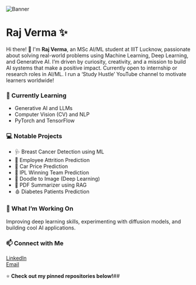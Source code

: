 ![Banner](https://raw.githubusercontent.com/Rajverma725/Rajverma725/main/Raj_Verma.png)
 
 # Raj Verma ✨
 
 Hi there! 👋 I'm **Raj Verma**, an MSc AI/ML student at IIIT Lucknow, passionate about solving real-world problems using Machine Learning, Deep Learning, and Generative AI.
 I’m driven by curiosity, creativity, and a mission to build AI systems that make a positive impact.
 Currently open to internship or research roles in AI/ML.
 I run a ‘Study Hustle’ YouTube channel to motivate learners worldwide!
 
 ### 🌱 Currently Learning
 - Generative AI and LLMs
 - Computer Vision (CV) and NLP
 - PyTorch and TensorFlow
 
 ### 💻 Notable Projects
 - 🩺 Breast Cancer Detection using ML
 - 🏢 Employee Attrition Prediction
 - 🚗 Car Price Prediction
 - 🏏 IPL Winning Team Prediction
 - 🎨 Doodle to Image (Deep Learning)
 - 📄 PDF Summarizer using RAG
 - 🩸 Diabetes Patients Prediction
 
 ### 🚀 What I’m Working On
 Improving deep learning skills, experimenting with diffusion models, and building cool AI applications.
 
 ### 📫 Connect with Me
 [LinkedIn](https://www.linkedin.com/in/raj72626)  
 [Email](mailto:rajverma.iiitlucknow@gmail.com)
 
 ⭐ **Check out my pinned repositories below!**##
<!--
**Rajverma725/Rajverma725** is a ✨ _special_ ✨ repository because its `README.md` (this file) appears on your GitHub profile.

Here are some ideas to get you started:

- 🔭 I’m currently working on ...
- 🌱 I’m currently learning ...
- 👯 I’m looking to collaborate on ...
- 🤔 I’m looking for help with ...
- 💬 Ask me about ...
- 📫 How to reach me: ...
- 😄 Pronouns: ...
- ⚡ Fun fact: ...
-->
